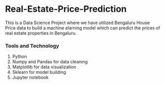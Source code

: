# Real-Estate-Price-Prediction
This is a Data Science Project where we have utilized Bengaluru House Price data to build a machine elarning model which can predict the prices of real estate properties in Bengaluru.

### Tools and Technology 
1) Python
2) Numpy and Pandas for data cleaning
3) Matplotlib for data visualization
4) Sklearn for model building
5) Jupyter notebook

